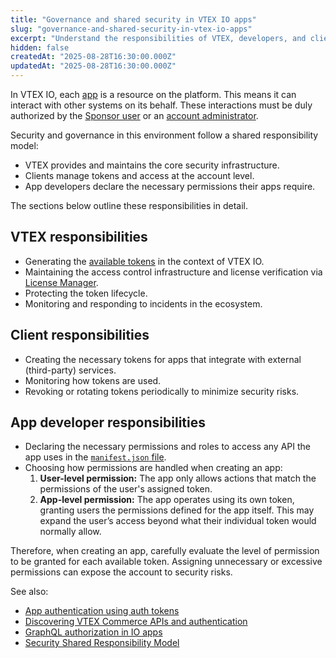 ```yaml
---
title: "Governance and shared security in VTEX IO apps"
slug: "governance-and-shared-security-in-vtex-io-apps"
excerpt: "Understand the responsibilities of VTEX, developers, and clients for IO apps"
hidden: false
createdAt: "2025-08-28T16:30:00.000Z"
updatedAt: "2025-08-28T16:30:00.000Z"
---
```


In VTEX IO, each [app](https://developers.vtex.com/docs/guides/vtex-io-documentation-what-is-a-vtex-app) is a resource on the platform. This means it can interact with other systems on its behalf. These interactions must be duly authorized by the [Sponsor user](https://help.vtex.com/en/tutorial/what-is-the-sponsor-user--3oPr7YuIkEYqUGmEqIMSEy) or an [account administrator](https://help.vtex.com/en/tutorial/predefined-roles--jGDurZKJHvHJS13LnO7Dy#user-administrator-restricted).

Security and governance in this environment follow a shared responsibility model:

- VTEX provides and maintains the core security infrastructure.
- Clients manage tokens and access at the account level.
- App developers declare the necessary permissions their apps require.

The sections below outline these responsibilities in detail.

## VTEX responsibilities

- Generating the [available tokens](https://developers.vtex.com/docs/guides/app-authentication-using-auth-tokens) in the context of VTEX IO.
- Maintaining the access control infrastructure and license verification via [License Manager](https://help.vtex.com/en/tutorial/license-manager-resources).
- Protecting the token lifecycle.
- Monitoring and responding to incidents in the ecosystem.

## Client responsibilities

- Creating the necessary tokens for apps that integrate with external (third-party) services.
- Monitoring how tokens are used.
- Revoking or rotating tokens periodically to minimize security risks.

## App developer responsibilities

- Declaring the necessary permissions and roles to access any API the app uses in the [`manifest.json` file](https://developers.vtex.com/docs/guides/vtex-io-documentation-manifest).
- Choosing how permissions are handled when creating an app:
  1. **User-level permission:** The app only allows actions that match the permissions of the user's assigned token.
  2. **App-level permission:** The app operates using its own token, granting users the permissions defined for the app itself. This may expand the user’s access beyond what their individual token would normally allow.

Therefore, when creating an app, carefully evaluate the level of permission to be granted for each available token. Assigning unnecessary or excessive permissions can expose the account to security risks.

See also:

- [App authentication using auth tokens](https://developers.vtex.com/docs/guides/app-authentication-using-auth-tokens)
- [Discovering VTEX Commerce APIs and authentication](https://developers.vtex.com/docs/guides/calling-commerce-apis-2-discovering-vtex-commerce-apis-and-authentication)
- [GraphQL authorization in IO apps](https://developers.vtex.com/docs/guides/graphql-authorization-in-io-apps)
- [Security Shared Responsibility Model](https://compliance.vtex.com/?itemUid=b80a34d3-b6a1-47ca-b274-d6ab7de4749c)
